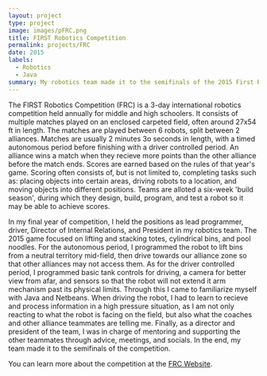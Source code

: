 ```yaml
---
layout: project
type: project
image: images/pFRC.png
title: FIRST Robotics Competition
permalink: projects/FRC
date: 2015
labels:
  - Robotics
  - Java
summary: My robotics team made it to the semifinals of the 2015 First Robotics Competition Hawaii Regional.
---
```


The FIRST Robotics Competition (FRC) is a 3-day international robotics competition held annually for middle and high schoolers. It consists of multiple matches played on an enclosed carpeted field, often around 27x54 ft in length. The matches are played between 6 robots, split between 2 alliances. Matches are usually 2 minutes 3o seconds in length, with a timed autonomous period before finishing with a driver controlled period. An alliance wins a match when they recieve more points than the other alliance before the match ends. Scores are earned based on the rules of that year's game. Scoring often consists of, but is not limited to, completing tasks such as: placing objects into certain areas, driving robots to a location, and moving objects into different positions. Teams are alloted a six-week 'build season', during which they design, build, program, and test a robot so it may be able to achieve scores.

In my final year of competition, I held the positions as lead programmer, driver, Director of Internal Relations, and President in my robotics team. The 2015 game focused on lifting and stacking totes, cylindrical bins, and pool noodles. For the autonomous period, I programmed the robot to lift bins from a neutral territory mid-field, then drive towards our alliance zone so that other alliances may not access them. As for the driver controlled period, I programmed basic tank controls for driving, a camera for better view from afar, and sensors so that the robot will not extend it arm mechanism past its physical limits. Through this I came to familiarize myself with Java and Netbeans. When driving the robot, I had to learn to recieve and process information in a high pressure situation, as I am not only reacting to what the robot is facing on the field, but also what the coaches and other alliance teammates are telling me. Finally, as a director and president of the team, I was in charge of mentoring and supporting the other teammates through advice, meetings, and socials. In the end, my team made it to the semifinals of the competition.

You can learn more about the competition at the [FRC Website](http://www.firstinspires.org/robotics/frc).



